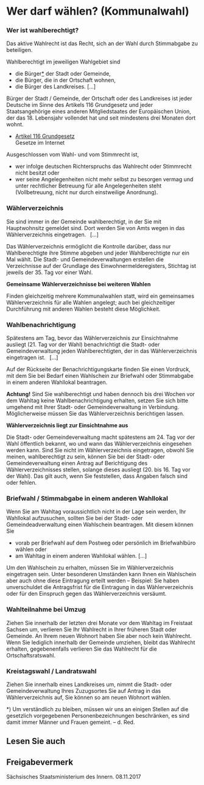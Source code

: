 # Wer darf wählen? (Kommunalwahl)

### Wer ist wahlberechtigt?

Das aktive Wahlrecht ist das Recht, sich an der Wahl durch Stimmabgabe zu beteiligen.

Wahlberechtigt im jeweiligen Wahlgebiet sind

* die Bürger[\*](#*) der Stadt oder Gemeinde,
* die Bürger, die in der Ortschaft wohnen,
* die Bürger des Landkreises. [...]

Bürger der Stadt / Gemeinde, der Ortschaft oder des Landkreises ist jeder Deutsche im Sinne des Artikels 116 Grundgesetz und jeder Staatsangehörige eines anderen Mitgliedstaates der Europäischen Union, der das 18. Lebensjahr vollendet hat und seit mindestens drei Monaten dort wohnt.

* [Artikel 116 Grundgesetz](http://www.gesetze-im-internet.de/gg/art_116.html "Artikel 116 GG")  
   Gesetze im Internet

Ausgeschlossen vom Wahl- und vom Stimmrecht ist,

* wer infolge deutschen Richterspruchs das Wahlrecht oder Stimmrecht nicht besitzt oder
* wer seine Angelegenheiten nicht mehr selbst zu besorgen vermag und unter rechtlicher Betreuung für alle Angelegenheiten steht (Vollbetreuung, nicht nur durch einstweilige Anordnung).

### Wählerverzeichnis

Sie sind immer in der Gemeinde wahlberechtigt, in der Sie mit Hauptwohnsitz gemeldet sind. Dort werden Sie von Amts wegen in das Wählerverzeichnis eingetragen.  [...]

Das Wählerverzeichnis ermöglicht die Kontrolle darüber, dass nur Wahlberechtigte ihre Stimme abgeben und jeder Wahlberechtigte nur ein Mal wählt. Die Stadt- und Gemeindeverwaltungen erstellen die Verzeichnisse auf der Grundlage des Einwohnermelderegisters, Stichtag ist jeweils der 35. Tag vor einer Wahl.

**Gemeinsame Wählerverzeichnisse bei weiteren Wahlen**

Finden gleichzeitig mehrere Kommunalwahlen statt, wird ein gemeinsames Wählerverzeichnis für alle Wahlen angelegt; auch bei gleichzeitiger Durchführung mit anderen Wahlen besteht diese Möglichkeit.

### Wahlbenachrichtigung

Spätestens am Tag, bevor das Wählerverzeichnis zur Einsichtnahme ausliegt (21. Tag vor der Wahl) benachrichtigt die Stadt- oder Gemeindeverwaltung jeden Wahlberechtigten, der in das Wählerverzeichnis eingetragen ist.  [...]

Auf der Rückseite der Benachrichtigungskarte finden Sie einen Vordruck, mit dem Sie bei Bedarf einen Wahlschein zur Briefwahl oder Stimmabgabe in einem anderen Wahllokal beantragen.

**Achtung!** Sind Sie wahlberechtigt und haben dennoch bis drei Wochen vor dem Wahltag keine Wahlbenachrichtigung erhalten, setzen Sie sich bitte umgehend mit Ihrer Stadt- oder Gemeindeverwaltung in Verbindung. Möglicherweise müssen Sie das Wählerverzeichnis berichtigen lassen.

**Wählerverzeichnis liegt zur Einsichtnahme aus**

Die Stadt- oder Gemeindeverwaltung macht spätestens am 24. Tag vor der Wahl öffentlich bekannt, wo und wann das Wählerverzeichnis eingesehen werden kann. Sind Sie nicht im Wählerverzeichnis eingetragen, obwohl Sie meinen, wahlberechtigt zu sein, können Sie bei der Stadt- oder Gemeindeverwaltung einen Antrag auf Berichtigung des Wählerverzeichnisses stellen, solange dieses ausliegt (20. bis 16. Tag vor der Wahl). Das gilt auch, wenn Sie feststellen, dass Angaben falsch sind oder fehlen.

### Briefwahl / Stimmabgabe in einem anderen Wahllokal

Wenn Sie am Wahltag voraussichtlich nicht in der Lage sein werden, Ihr Wahllokal aufzusuchen, sollten Sie bei der Stadt- oder Gemeindeadverwaltung einen Wahlschein beantragen. Mit diesem können Sie

* vorab per Briefwahl auf dem Postweg oder persönlich im Briefwahlbüro wählen oder
* am Wahltag in einem anderen Wahllokal wählen. [...]

Um den Wahlschein zu erhalten, müssen Sie im Wählerverzeichnis eingetragen sein. Unter besonderen Umständen kann Ihnen ein Wahlschein aber auch ohne diese Eintragung erteilt werden – Beispiel: Sie haben unverschuldet die Antragsfrist für die Eintragung in das Wählerverzeichnis oder für den Einspruch gegen das Wählerverzeichnis versäumt.

### Wahlteilnahme bei Umzug

Ziehen Sie innerhalb der letzten drei Monate vor dem Wahltag im Freistaat Sachsen um, verlieren Sie Ihr Wahlrecht in Ihrer früheren Stadt oder Gemeinde. An Ihrem neuen Wohnort haben Sie aber noch kein Wahlrecht. Wenn Sie lediglich innerhalb der Gemeinde umziehen, bleibt das Wahlrecht erhalten, gegebenenfalls verlieren Sie das Wahlrecht für die Ortschaftsratswahl.

### Kreistagswahl / Landratswahl

Ziehen Sie innerhalb eines Landkreises um, nimmt die Stadt- oder Gemeindeverwaltung Ihres Zuzugsortes Sie auf Antrag in das Wählerverzeichnis auf, Sie können so am neuen Wohnort wählen.

\*) Um verständlich zu bleiben, müssen wir uns an einigen Stellen auf die gesetzlich vorgegebenen Personenbezeichnungen beschränken, es sind damit immer Männer und Frauen gemeint. – d. Red.

## Lesen Sie auch

## Freigabevermerk

Sächsisches Staatsministerium des Innern. 08.11.2017
